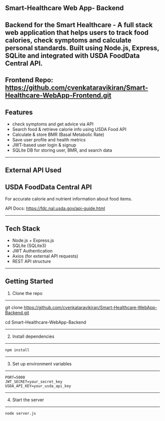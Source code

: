 Smart-Healthcare Web App- Backend 
---------------------------------------------------------------------------------------------------------------------------------------------------------------------------------------------
Backend for the Smart Healthcare - A full stack web application that helps users to track food calories, check symptoms and calculate personal standards. Built using Node.js, Express, SQLite and integrated with USDA FoodData Central API.
-------------------------------------------------------------------------------------------------------------------------------------------
Frontend Repo: https://github.com/cvenkataravikiran/Smart-Healthcare-WebApp-Frontend.git
---------------------------------------------------------------------------------------------------------------------------------------------------------------------------------------------
Features 
----------------------------------------------------------------------------------------------------------------------------------------------------------------------------------------------
* check symptoms and get advice via API
* Search food & retrieve calorie info using USDA Food API
* Calculate & store BMR (Basal Metabolic Rate)
* Save user profile and health metrics
* JWT-based user login & signup
* SQLite DB for storing user, BMR, and search data

----------------------------------------------------------------------------------------------------------------------------------------------------------------------------------------------
External API Used
----------------------------------------------------------------------------------------------------------------------------------------------------------------------------------------------
USDA FoodData Central API
-------------------------------------------------------------------------------------------------------------------------------------------------------------------------------------------
For accurate calorie and nutrient information about food items.

API Docs: https://fdc.nal.usda.gov/api-guide.html

-------------------------------------------------------------------------------------------------------------------------------------------------------------------------------------------
Tech Stack
-------------------------------------------------------------------------------------------------------------------------------------------------------------------------------------------
* Node.js + Express.js
* SQLite (SQLite3)
* JWT Authentication
* Axios (for external API requests)
* REST API structure
-------------------------------------------------------------------------------------------------------------------------------------------------------------------------------------------
Getting Started
-------------------------------------------------------------------------------------------------------------------------------------------------------------------------------------------
1. Clone the repo
-------------------------------------------------------------------------------------------------------------------------------------------------------------------------------------------
   git clone https://github.com/cvenkataravikiran/Smart-Healthcare-WebApp-Backend.git

   cd Smart-Healthcare-WebApp-Backend
   
-------------------------------------------------------------------------------------------------------------------------------------------------------------------------------------------
2. Install dependencies
-------------------------------------------------------------------------------------------------------------------------------------------------------------------------------------------
    npm install
-------------------------------------------------------------------------------------------------------------------------------------------------------------------------------------------
3. Set up environment variables
-------------------------------------------------------------------------------------------------------------------------------------------------------------------------------------------
    PORT=5000
    JWT_SECRET=your_secret_key
    USDA_API_KEY=your_usda_api_key
-------------------------------------------------------------------------------------------------------------------------------------------------------------------------------------------
4. Start the server
-------------------------------------------------------------------------------------------------------------------------------------------------------------------------------------------
    node server.js
   

